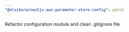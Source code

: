 ```yaml
---
"@elsikora/nestjs-aws-parameter-store-config": patch
---
```


Refactor configuration module and clean .gitignore file
